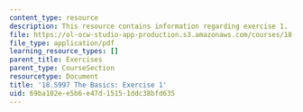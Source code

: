 ```yaml
---
content_type: resource
description: This resource contains information regarding exercise 1.
file: https://ol-ocw-studio-app-production.s3.amazonaws.com/courses/18-s997-introduction-to-matlab-programming-fall-2011/69ba102ee5b6e47d15151ddc38bfd635_MIT18_S997F11_Exercise_1.pdf
file_type: application/pdf
learning_resource_types: []
parent_title: Exercises
parent_type: CourseSection
resourcetype: Document
title: '18.S997 The Basics: Exercise 1'
uid: 69ba102e-e5b6-e47d-1515-1ddc38bfd635
---
```

